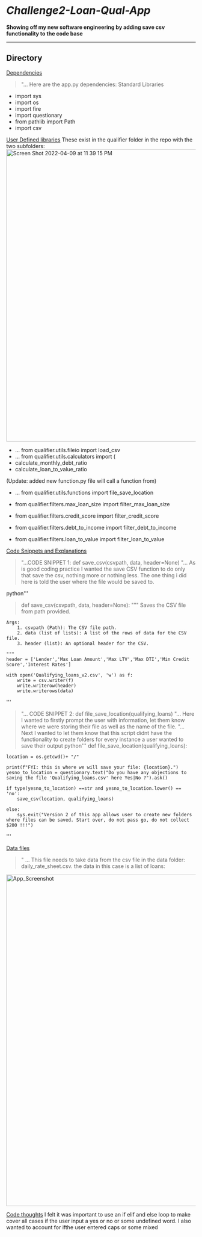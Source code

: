 # *Challenge2-Loan-Qual-App*
**Showing off my new software engineering by adding save csv functionality to the code base**

---


## Directory

[Dependencies](code)
> "...  Here are the app.py dependencies:
> Standard Libraries
* import sys
* import os
* import fire
* import questionary
* from pathlib import Path
* import csv

[User Defined libraries](code) 
These exist in the qualifier folder in the repo with the two subfolders:
<img width="777" alt="Screen Shot 2022-04-09 at 11 39 15 PM" src="https://user-images.githubusercontent.com/101449950/162600535-ec05b3ee-dd28-4911-bd09-7b96255cb8a8.png">

* ... from qualifier.utils.fileio import load_csv
* ... from qualifier.utils.calculators import (
*    calculate_monthly_debt_ratio
*    calculate_loan_to_value_ratio

(Update: added new function.py file will call a function from)
* ... from qualifier.utils.functions import file_save_location


* from qualifier.filters.max_loan_size import filter_max_loan_size
* from qualifier.filters.credit_score import filter_credit_score
* from qualifier.filters.debt_to_income import filter_debt_to_income
* from qualifier.filters.loan_to_value import filter_loan_to_value


[Code Snippets and Explanations](code)
> "...CODE SNIPPET 1: 
> def save_csv(csvpath, data, header=None)
> "... As is good coding practice I wanted the save CSV function to do only that save the csv, nothing more or nothing less. The one thing i did here is told the user where the file would be saved to.

python'''
> def save_csv(csvpath, data, header=None):
    """ Saves the CSV file from path provided.

    Args:
        1. csvpath (Path): The CSV file path.
        2. data (list of lists): A list of the rows of data for the CSV file.
        3. header (list): An optional header for the CSV.

    """
    header = ['Lender','Max Loan Amount','Max LTV','Max DTI','Min Credit Score','Interest Rates']
    
    with open('Qualifying_loans_v2.csv', 'w') as f: 
        write = csv.writer(f) 
        write.writerow(header)
        write.writerows(data)
'''

> "... CODE SNIPPET 2: def file_save_location(qualifying_loans)
> "... Here I wanted to firstly prompt the user with information, let them know where we were storing their file as well as the name of the file.
> "... Next I wanted to let them know that this script didnt have the functionality to create folders for  every instance a user wanted to save their output
python'''
> def file_save_location(qualifying_loans):
    
    location = os.getcwd()+ "/"
    
    print(f"FYI: this is where we will save your file: {location}.")
    yesno_to_location = questionary.text("Do you have any objections to saving the file 'Qualifying_loans.csv' here Yes|No ?").ask()
    
    if type(yesno_to_location) ==str and yesno_to_location.lower() == 'no':
        save_csv(location, qualifying_loans)
    
    else:
        sys.exit("Version 2 of this app allows user to create new folders where files can be saved. Start over, do not pass go, do not collect $200 !!!")
'''

[Data files](data)

>" ... This file needs to take data from the csv file in the data folder: daily_rate_sheet.csv.
the data in this case is a list of loans:
<img width="881" alt="App_Screenshot" src="https://user-images.githubusercontent.com/101449950/162363653-af8557ce-7a2b-495b-9bf0-a63297b1d0bb.png">



[Code thoughts](thoughts)
I felt it was important to use an if elif and else loop to make cover all cases if the user input a yes or no or some undefined word. I also wanted to account for ifthe user entered caps or some mixed
